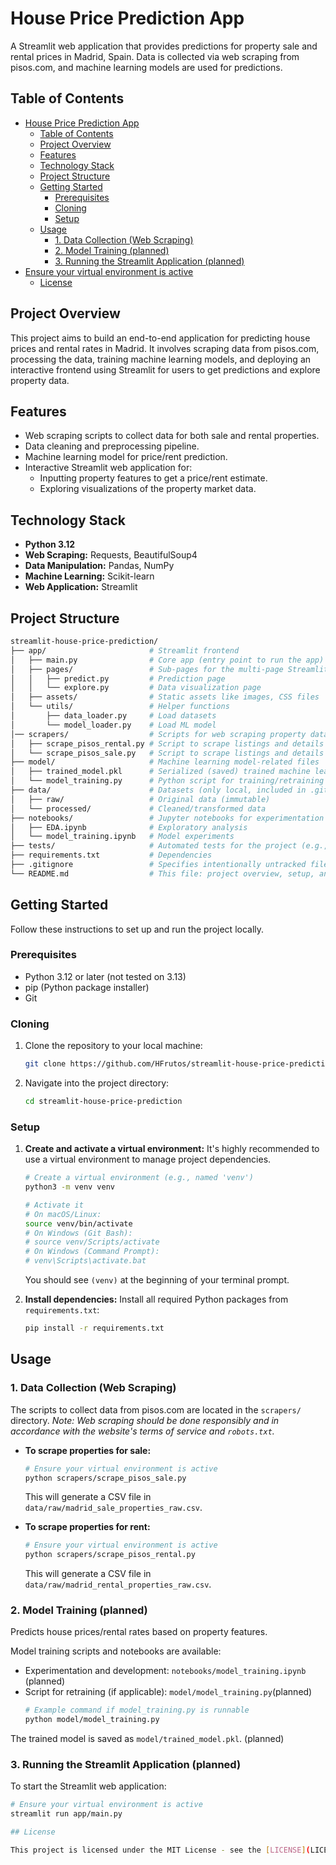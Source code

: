 # House Price Prediction App
A Streamlit web application that provides predictions for property sale and rental prices in Madrid, Spain. Data is collected via web scraping from pisos.com, and machine learning models are used for predictions.

## Table of Contents
- [House Price Prediction App](#house-price-prediction-app)
  - [Table of Contents](#table-of-contents)
  - [Project Overview](#project-overview)
  - [Features](#features)
  - [Technology Stack](#technology-stack)
  - [Project Structure](#project-structure)
  - [Getting Started](#getting-started)
    - [Prerequisites](#prerequisites)
    - [Cloning](#cloning)
    - [Setup](#setup)
  - [Usage](#usage)
    - [1. Data Collection (Web Scraping)](#1-data-collection-web-scraping)
    - [2. Model Training (planned)](#2-model-training-planned)
    - [3. Running the Streamlit Application (planned)](#3-running-the-streamlit-application-planned)
- [Ensure your virtual environment is active](#ensure-your-virtual-environment-is-active)
  - [License](#license)

## Project Overview
This project aims to build an end-to-end application for predicting house prices and rental rates in Madrid. It involves scraping data from pisos.com, processing the data, training machine learning models, and deploying an interactive frontend using Streamlit for users to get predictions and explore property data.

## Features
* Web scraping scripts to collect data for both sale and rental properties.
* Data cleaning and preprocessing pipeline.
* Machine learning model for price/rent prediction.
* Interactive Streamlit web application for:
    * Inputting property features to get a price/rent estimate.
    * Exploring visualizations of the property market data.

## Technology Stack
* **Python 3.12**
* **Web Scraping:** Requests, BeautifulSoup4
* **Data Manipulation:** Pandas, NumPy
* **Machine Learning:** Scikit-learn
* **Web Application:** Streamlit

## Project Structure
```bash
streamlit-house-price-prediction/
├── app/                       # Streamlit frontend
│   ├── main.py                # Core app (entry point to run the app)
│   ├── pages/                 # Sub-pages for the multi-page Streamlit app
│   │   ├── predict.py         # Prediction page
│   │   └── explore.py         # Data visualization page
│   ├── assets/                # Static assets like images, CSS files
│   └── utils/                 # Helper functions
│       ├── data_loader.py     # Load datasets
│       └── model_loader.py    # Load ML model
│── scrapers/                  # Scripts for web scraping property data
│   ├── scrape_pisos_rental.py # Script to scrape listings and details for SALE properties from pisos.com
│   └── scrape_pisos_sale.py   # Script to scrape listings and details for RENTAL properties from pisos.com
├── model/                     # Machine learning model-related files
│   ├── trained_model.pkl      # Serialized (saved) trained machine learning model
│   └── model_training.py      # Python script for training/retraining the ML model
├── data/                      # Datasets (only local, included in .gitignore)
│   ├── raw/                   # Original data (immutable)
│   └── processed/             # Cleaned/transformed data
├── notebooks/                 # Jupyter notebooks for experimentation and analysis
│   ├── EDA.ipynb              # Exploratory analysis
│   └── model_training.ipynb   # Model experiments
├── tests/                     # Automated tests for the project (e.g., unit, integration tests)
├── requirements.txt           # Dependencies
├── .gitignore                 # Specifies intentionally untracked files that Git should ignore
└── README.md                  # This file: project overview, setup, and usage instructions
```

## Getting Started

Follow these instructions to set up and run the project locally.

### Prerequisites
* Python 3.12 or later (not tested on 3.13)
* pip (Python package installer)
* Git

### Cloning
1.  Clone the repository to your local machine:
    ```bash
    git clone https://github.com/HFrutos/streamlit-house-price-prediction.git
    ```
2.  Navigate into the project directory:
    ```bash
    cd streamlit-house-price-prediction
    ```

### Setup
1.  **Create and activate a virtual environment:**
    It's highly recommended to use a virtual environment to manage project dependencies.
    ```bash
    # Create a virtual environment (e.g., named 'venv')
    python3 -m venv venv
    
    # Activate it
    # On macOS/Linux:
    source venv/bin/activate
    # On Windows (Git Bash):
    # source venv/Scripts/activate
    # On Windows (Command Prompt):
    # venv\Scripts\activate.bat
    ```
    You should see `(venv)` at the beginning of your terminal prompt.

2.  **Install dependencies:**
    Install all required Python packages from `requirements.txt`:
    ```bash
    pip install -r requirements.txt
    ```

## Usage

### 1. Data Collection (Web Scraping)
The scripts to collect data from pisos.com are located in the `scrapers/` directory.
*Note: Web scraping should be done responsibly and in accordance with the website's terms of service and `robots.txt`.*

* **To scrape properties for sale:**
    ```bash
    # Ensure your virtual environment is active
    python scrapers/scrape_pisos_sale.py
    ```
    This will generate a CSV file in `data/raw/madrid_sale_properties_raw.csv`.

* **To scrape properties for rent:**
    ```bash
    # Ensure your virtual environment is active
    python scrapers/scrape_pisos_rental.py
    ```
    This will generate a CSV file in `data/raw/madrid_rental_properties_raw.csv`.

### 2. Model Training (planned)
Predicts house prices/rental rates based on property features.

Model training scripts and notebooks are available:
* Experimentation and development: `notebooks/model_training.ipynb` (planned)
* Script for retraining (if applicable): `model/model_training.py`(planned)
    ```bash
    # Example command if model_training.py is runnable
    python model/model_training.py
    ```
The trained model is saved as `model/trained_model.pkl`. (planned)

### 3. Running the Streamlit Application (planned)
To start the Streamlit web application:
```bash
# Ensure your virtual environment is active
streamlit run app/main.py

## License

This project is licensed under the MIT License - see the [LICENSE](LICENSE) file for details.
